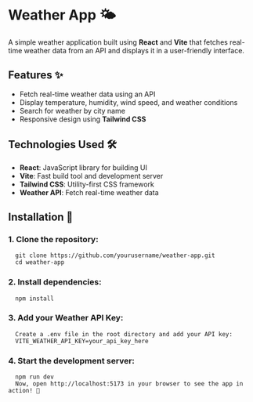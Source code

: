 # Weather App 🌤️

A simple weather application built using **React** and **Vite** that fetches real-time weather data from an API and displays it in a user-friendly interface.

## Features ✨

- Fetch real-time weather data using an API
- Display temperature, humidity, wind speed, and weather conditions
- Search for weather by city name
- Responsive design using **Tailwind CSS**

## Technologies Used 🛠️

- **React**: JavaScript library for building UI
- **Vite**: Fast build tool and development server
- **Tailwind CSS**: Utility-first CSS framework
- **Weather API**: Fetch real-time weather data

## Installation 🚀

### 1. Clone the repository:
      git clone https://github.com/yourusername/weather-app.git
      cd weather-app

### 2. Install dependencies:
      npm install

### 3. Add your Weather API Key:
      Create a .env file in the root directory and add your API key:
      VITE_WEATHER_API_KEY=your_api_key_here

### 4. Start the development server:
      npm run dev
      Now, open http://localhost:5173 in your browser to see the app in action! 🎉
